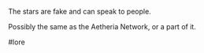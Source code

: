 The stars are fake and can speak to people.

Possibly the same as the Aetheria Network, or a part of it.


#lore 